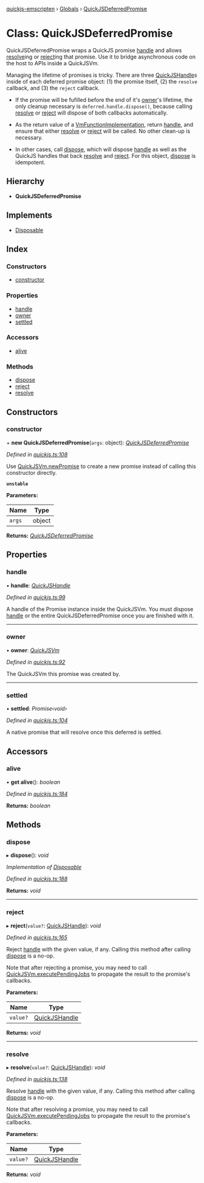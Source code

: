 [quickjs-emscripten](../README.md) › [Globals](../globals.md) › [QuickJSDeferredPromise](quickjsdeferredpromise.md)

# Class: QuickJSDeferredPromise

QuickJSDeferredPromise wraps a QuickJS promise [handle](quickjsdeferredpromise.md#handle) and allows
[resolve](quickjsdeferredpromise.md#resolve)ing or [reject](quickjsdeferredpromise.md#reject)ing that promise. Use it to bridge asynchronous
code on the host to APIs inside a QuickJSVm.

Managing the lifetime of promises is tricky. There are three
[QuickJSHandle](../globals.md#quickjshandle)s inside of each deferred promise object: (1) the promise
itself, (2) the `resolve` callback, and (3) the `reject` callback.

- If the promise will be fufilled before the end of it's [owner](quickjsdeferredpromise.md#owner)'s lifetime,
  the only cleanup necessary is `deferred.handle.dispose()`, because
  calling [resolve](quickjsdeferredpromise.md#resolve) or [reject](quickjsdeferredpromise.md#reject) will dispose of both callbacks automatically.

- As the return value of a [VmFunctionImplementation](../globals.md#vmfunctionimplementation), return [handle](quickjsdeferredpromise.md#handle),
  and ensure that either [resolve](quickjsdeferredpromise.md#resolve) or [reject](quickjsdeferredpromise.md#reject) will be called. No other
  clean-up is necessary.

- In other cases, call [dispose](quickjsdeferredpromise.md#dispose), which will dispose [handle](quickjsdeferredpromise.md#handle) as well as the
  QuickJS handles that back [resolve](quickjsdeferredpromise.md#resolve) and [reject](quickjsdeferredpromise.md#reject). For this object,
  [dispose](quickjsdeferredpromise.md#dispose) is idempotent.

## Hierarchy

* **QuickJSDeferredPromise**

## Implements

* [Disposable](../interfaces/disposable.md)

## Index

### Constructors

* [constructor](quickjsdeferredpromise.md#constructor)

### Properties

* [handle](quickjsdeferredpromise.md#handle)
* [owner](quickjsdeferredpromise.md#owner)
* [settled](quickjsdeferredpromise.md#settled)

### Accessors

* [alive](quickjsdeferredpromise.md#alive)

### Methods

* [dispose](quickjsdeferredpromise.md#dispose)
* [reject](quickjsdeferredpromise.md#reject)
* [resolve](quickjsdeferredpromise.md#resolve)

## Constructors

###  constructor

\+ **new QuickJSDeferredPromise**(`args`: object): *[QuickJSDeferredPromise](quickjsdeferredpromise.md)*

*Defined in [quickjs.ts:108](https://github.com/justjake/quickjs-emscripten/blob/master/ts/quickjs.ts#L108)*

Use [QuickJSVm.newPromise](quickjsvm.md#newpromise) to create a new promise instead of calling
this constructor directly.

**`unstable`** 

**Parameters:**

Name | Type |
------ | ------ |
`args` | object |

**Returns:** *[QuickJSDeferredPromise](quickjsdeferredpromise.md)*

## Properties

###  handle

• **handle**: *[QuickJSHandle](../globals.md#quickjshandle)*

*Defined in [quickjs.ts:99](https://github.com/justjake/quickjs-emscripten/blob/master/ts/quickjs.ts#L99)*

A handle of the Promise instance inside the QuickJSVm.
You must dispose [handle](quickjsdeferredpromise.md#handle) or the entire QuickJSDeferredPromise once you
are finished with it.

___

###  owner

• **owner**: *[QuickJSVm](quickjsvm.md)*

*Defined in [quickjs.ts:92](https://github.com/justjake/quickjs-emscripten/blob/master/ts/quickjs.ts#L92)*

The QuickJSVm this promise was created by.

___

###  settled

• **settled**: *Promise‹void›*

*Defined in [quickjs.ts:104](https://github.com/justjake/quickjs-emscripten/blob/master/ts/quickjs.ts#L104)*

A native promise that will resolve once this deferred is settled.

## Accessors

###  alive

• **get alive**(): *boolean*

*Defined in [quickjs.ts:184](https://github.com/justjake/quickjs-emscripten/blob/master/ts/quickjs.ts#L184)*

**Returns:** *boolean*

## Methods

###  dispose

▸ **dispose**(): *void*

*Implementation of [Disposable](../interfaces/disposable.md)*

*Defined in [quickjs.ts:188](https://github.com/justjake/quickjs-emscripten/blob/master/ts/quickjs.ts#L188)*

**Returns:** *void*

___

###  reject

▸ **reject**(`value?`: [QuickJSHandle](../globals.md#quickjshandle)): *void*

*Defined in [quickjs.ts:165](https://github.com/justjake/quickjs-emscripten/blob/master/ts/quickjs.ts#L165)*

Reject [handle](quickjsdeferredpromise.md#handle) with the given value, if any.
Calling this method after calling [dispose](quickjsdeferredpromise.md#dispose) is a no-op.

Note that after rejecting a promise, you may need to call
[QuickJSVm.executePendingJobs](quickjsvm.md#executependingjobs) to propagate the result to the promise's
callbacks.

**Parameters:**

Name | Type |
------ | ------ |
`value?` | [QuickJSHandle](../globals.md#quickjshandle) |

**Returns:** *void*

___

###  resolve

▸ **resolve**(`value?`: [QuickJSHandle](../globals.md#quickjshandle)): *void*

*Defined in [quickjs.ts:138](https://github.com/justjake/quickjs-emscripten/blob/master/ts/quickjs.ts#L138)*

Resolve [handle](quickjsdeferredpromise.md#handle) with the given value, if any.
Calling this method after calling [dispose](quickjsdeferredpromise.md#dispose) is a no-op.

Note that after resolving a promise, you may need to call
[QuickJSVm.executePendingJobs](quickjsvm.md#executependingjobs) to propagate the result to the promise's
callbacks.

**Parameters:**

Name | Type |
------ | ------ |
`value?` | [QuickJSHandle](../globals.md#quickjshandle) |

**Returns:** *void*
